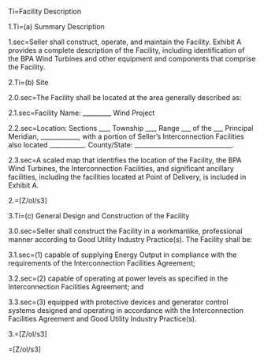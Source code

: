 
Ti=Facility Description

1.Ti=(a) Summary Description

1.sec=Seller shall construct, operate, and maintain the Facility. Exhibit A provides a complete description of the Facility, including identification of the BPA Wind Turbines and other equipment and components that comprise the Facility.

2.Ti=(b) Site

2.0.sec=The Facility shall be located at the area generally described as:

2.1.sec=Facility Name: _________ Wind Project

2.2.sec=Location: Sections ___, Township ___, Range ___ of the ___ Principal Meridian, ____________, with a portion of Seller’s Interconnection Facilities also located ___________. County/State: _______________________________.

2.3.sec=A scaled map that identifies the location of the Facility, the BPA Wind Turbines, the Interconnection Facilities, and significant ancillary facilities, including the facilities located at Point of Delivery, is included in Exhibit A.

2.=[Z/ol/s3]

3.Ti=(c) General Design and Construction of the Facility

3.0.sec=Seller shall construct the Facility in a workmanlike, professional manner according to Good Utility Industry Practice(s). The Facility shall be:

3.1.sec=(1) capable of supplying Energy Output in compliance with the requirements of the Interconnection Facilities Agreement;

3.2.sec=(2) capable of operating at power levels as specified in the Interconnection Facilities Agreement; and

3.3.sec=(3) equipped with protective devices and generator control systems designed and operating in accordance with the Interconnection Facilities Agreement and Good Utility Industry Practice(s).

3.=[Z/ol/s3]

=[Z/ol/s3]
